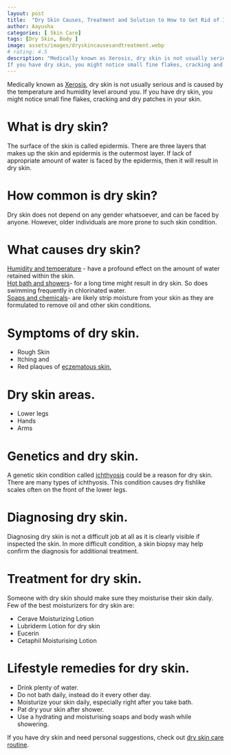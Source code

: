 ```yaml
---
layout: post
title:  "Dry Skin Causes, Treatment and Solution to How to Get Rid of It"
author: Aayusha
categories: [ Skin Care]
tags: [Dry Skin, Body ]
image: assets/images/dryskincausesandtreatment.webp
# rating: 4.5
description: "Medically known as Xerosis, dry skin is not usually serious and is caused by the temperature and humidity level around you.
If you have dry skin, you might notice small fine flakes, cracking and dry patches in your skin."
---
```


Medically known as <a href="" rel="nofollow" target="_blank">Xerosis</a>, dry skin is not usually serious and is caused by the temperature and humidity level around you.
If you have dry skin, you might notice small fine flakes, cracking and dry patches in your skin.

# What is dry skin?
The surface of the skin is called epidermis. There are three layers that makes up the skin and epidermis is the outermost layer. If lack of appropriate amount of water is faced by the epidermis, then it will result in dry skin.

# How common is dry skin?
Dry skin does not depend on any gender whatsoever, and can be faced by anyone. However, older individuals are more prone to such skin condition.

# What causes dry skin?
<u>Humidity and temperature</u> - have a profound effect on the amount of water retained within the skin.<br>
<u>Hot bath and showers</u>- for a long time might result in dry skin. So does swimming frequently in chlorinated water.<br>
<u>Soaps and chemicals</u>- are likely strip moisture from your skin as they are formulated to remove oil and other skin conditions.


# Symptoms of dry skin.
*  Rough Skin
*  Itching and
*  Red plaques of <a href="https://www.google.com/search?channel=fs&client=ubuntu&q=eczematous+skin" rel="nofollow" target="_blank">eczematous skin.</a>

# Dry skin areas.
* Lower legs 
* Hands
* Arms

# Genetics and dry skin.
A genetic skin condition called <a href="http://www.ichthyosis.com/" rel="nofollow" target="_blank">ichthyosis</a> could be a reason for dry skin. There are many types of ichthyosis. 
This condition causes dry fishlike scales often on the front of the lower legs.

# Diagnosing dry skin.
Diagnosing dry skin is not a difficult job at all as it is clearly visible if inspected the skin. In more difficult condition, a skin biopsy may help confirm the diagnosis for additional treatment.

# Treatment for dry skin.
Someone with dry skin should make sure they moisturise their skin daily. Few of the best moisturizers for dry skin are:
* Cerave Moisturizing Lotion
* Lubriderm Lotion for dry skin
* Eucerin
* Cetaphil Moisturising Lotion

# Lifestyle remedies for dry skin.
* Drink plenty of water.
* Do not bath daily, instead do it every other day.
* Moisturize your skin daily, especially right after you take bath.
* Pat dry your skin after shower.
* Use a hydrating and moisturising soaps and body wash while showering.

If you have dry skin and need personal suggestions, check out <a href="https://sheenycare.com/skin-care-rotine-for-dry-skin/" target="_blank">dry skin care routine</a>.
